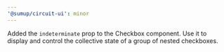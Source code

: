 ```yaml
---
'@sumup/circuit-ui': minor
---
```


Added the `indeterminate` prop to the Checkbox component. Use it to display and control the collective state of a group of nested checkboxes.

